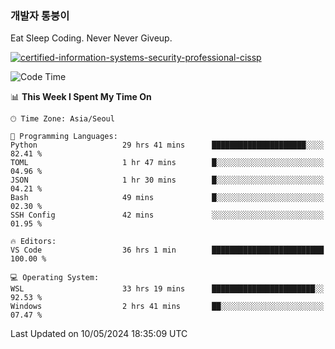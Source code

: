 ### 개발자 통붕이
Eat Sleep Coding.
Never Never Giveup.

[![certified-information-systems-security-professional-cissp](https://user-images.githubusercontent.com/44606727/157613689-acd84ec6-5f8f-4e79-89d9-a8d51f033634.png)](https://www.credly.com/badges/f394a010-85a0-450b-9136-8043af01d71c/public_url)

<!--START_SECTION:waka-->
![Code Time](http://img.shields.io/badge/Code%20Time-2%2C901%20hrs%205%20mins-blue)

📊 **This Week I Spent My Time On** 

```text
🕑︎ Time Zone: Asia/Seoul

💬 Programming Languages: 
Python                   29 hrs 41 mins      █████████████████████░░░░   82.41 % 
TOML                     1 hr 47 mins        █░░░░░░░░░░░░░░░░░░░░░░░░   04.96 % 
JSON                     1 hr 30 mins        █░░░░░░░░░░░░░░░░░░░░░░░░   04.21 % 
Bash                     49 mins             █░░░░░░░░░░░░░░░░░░░░░░░░   02.30 % 
SSH Config               42 mins             ░░░░░░░░░░░░░░░░░░░░░░░░░   01.95 % 

🔥 Editors: 
VS Code                  36 hrs 1 min        █████████████████████████   100.00 % 

💻 Operating System: 
WSL                      33 hrs 19 mins      ███████████████████████░░   92.53 % 
Windows                  2 hrs 41 mins       ██░░░░░░░░░░░░░░░░░░░░░░░   07.47 % 
```


 Last Updated on 10/05/2024 18:35:09 UTC
<!--END_SECTION:waka-->
